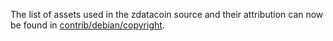 The list of assets used in the zdatacoin source and their attribution can now be found in [contrib/debian/copyright](../contrib/debian/copyright).
